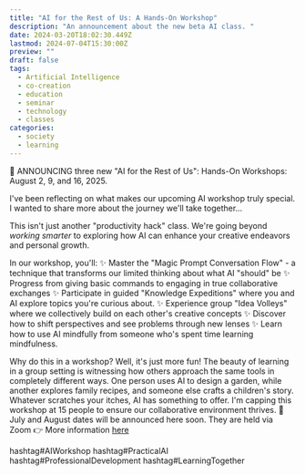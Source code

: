 ```yaml
---
title: "AI for the Rest of Us: A Hands-On Workshop"
description: "An announcement about the new beta AI class. "
date: 2024-03-20T18:02:30.449Z
lastmod: 2024-07-04T15:30:00Z
preview: ""
draft: false
tags:
  - Artificial Intelligence
  - co-creation
  - education
  - seminar
  - technology
  - classes
categories:
  - society
  - learning
---
```


🚀  ANNOUNCING three new "AI for the Rest of Us": Hands-On Workshops: August 2, 9, and 16, 2025. 

I've been reflecting on what makes our upcoming AI workshop truly special. I wanted to share more about the journey we'll take together...
<!--more-->
This isn't just another "productivity hack" class. We're going beyond *working smarter* to exploring how AI can enhance your creative endeavors and personal growth.

In our workshop, you'll:
✨ Master the "Magic Prompt Conversation Flow" - a technique that transforms our limited thinking about what AI "should" be
✨ Progress from giving basic commands to engaging in true collaborative exchanges
✨ Participate in guided "Knowledge Expeditions" where you and AI explore topics you're curious about.
✨ Experience group "Idea Volleys" where we collectively build on each other's creative concepts
✨ Discover how to shift perspectives and see problems through new lenses
✨ Learn how to use AI mindfully from someone who's spent time learning mindfulness. 

Why do this in a workshop? Well, it's just more fun! The beauty of learning in a group setting is witnessing how others approach the same tools in completely different ways. One person uses AI to design a garden, while another explores family recipes, and someone else crafts a children's story. Whatever scratches your itches, AI has something to offer.
I'm capping this workshop at 15 people to ensure our collaborative environment thrives.
📅 July and August dates will be announced here soon. They are held via Zoom 👉 More information [here](https://drive.google.com/file/d/1i-3pxdfAy_3vTgBbldmEo-GXvK2rP7Z3/view?usp=sharing)

hashtag#AIWorkshop hashtag#PracticalAI hashtag#ProfessionalDevelopment hashtag#LearningTogether